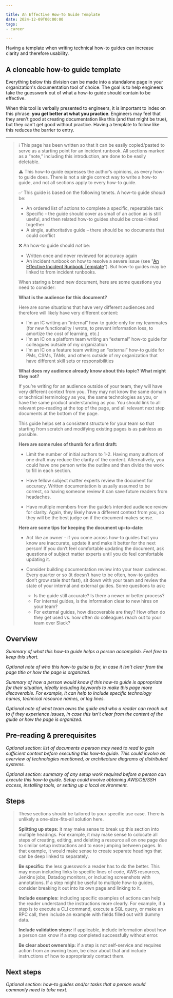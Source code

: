 ```yaml
---

title: An Effective How-To Guide Template
date: 2024-12-09T00:00:00
tags:
- career

---
```


Having a template when writing technical how-to guides can increase clarity and therefore usability.

## A cloneable how-to guide template

Everything below this division can be made into a standalone page in your organization's documentation tool of choice. The goal is to help engineers take the guesswork out of what a how-to guide should contain to be effective.

When this tool is verbally presented to engineers, it is important to index on this phrase: **you get better at what you practice**. Engineers may feel that they aren't good at creating documentation like this (and that might be true), but they can't get good without practice. Having a template to follow like this reduces the barrier to entry.

---

> ℹ️ This page has been written so that it can be easily copied/pasted to serve as a starting point for an incident runbook. All sections marked as a “note,” including this introduction, are done to be easily deletable.
>
> ⚠️ This how-to guide expresses the author’s opinions, as every how-to guide does. There is not a single correct way to write a how-to guide, and not all sections apply to every how-to guide.
>
> ✅ This guide is based on the following tenets. A how-to guide _should_ be:
>
> -   An ordered list of actions to complete a specific, repeatable task
> -   Specific - the guide should cover as small of an action as is still useful, and then related how-to guides should be cross-linked together
> -   A single, authoritative guide – there should be no documents that could conflict 
>
> ❌ An how-to guide should _not_ be:
>
> -   Written once and never reviewed for accuracy again
> -   An incident runbook on how to resolve a severe issue (see "[An Effective Incident Runbook Template](/blog/an-effective-incident-runbook-template)"). But how-to guides may be linked to from incident runbooks.
> 
> When staring a brand new document, here are some questions you need to
> consider:
> 
> **What is the audience for this document?**
> 
> Here are some situations that have very different audiences and
> therefore will likely have very different content:
> 
> -   I’m an IC writing an “internal” how-to guide only for my teammates (for new functionality I wrote, to prevent information loss, to amortize the cost of learning, etc.)
> -   I’m an IC on a platform team writing an “external” how-to guide for colleagues outside of my organization
> -   I’m an IC on a feature team writing an “external” how-to guide for PMs, CSMs, TAMs, and others outside of my organization that have different skill sets or responsibilities
> 
> **What does my audience already know about this topic? What might they not?**
> 
> If you’re writing for an audience outside of your team, they will have very different context from you. They may not know the same domain or technical terminology as you, the same technologies as you, or have the same product understanding as you. You should link to all relevant pre-reading at the top of the page, and all relevant next step documents at the bottom of the page.
> 
> This guide helps set a consistent structure for your team so that
> starting from scratch and modifying existing pages is as painless as
> possible.
> 
> **Here are some rules of thumb for a first draft:**
> 
> -   Limit the number of initial authors to 1-2. Having many authors of one draft may reduce the clarity of the content. Alternatively, you
> could have one person write the outline and then divide the work to
> fill in each section.
>     
> -   Have fellow subject matter experts review the document for accuracy. Written documentation is usually assumed to be correct, so
> having someone review it can save future readers from headaches.
>     
> -   Have multiple members from the guide’s intended audience review for clarity. Again, they likely have a different context from you, so they will be the best judge on if the document makes sense.
>     
> 
> **Here are some tips for keeping the document up-to-date:**
> 
> -   Act like an owner - if you come across how-to guides that you know are inaccurate, update it and make it better for the next person! If you don’t feel comfortable updating the document, ask questions of subject matter experts until you do feel comfortable updating it.
> -   Consider building documentation review into your team cadences. Every quarter or so (it doesn’t have to be often, how-to guides don’t grow stale _that_ fast), sit down with your team and review the state of your internal and external guides. Some questions to ask:
>     
>     -   Is the guide still accurate? Is there a newer or better process?
>     -   For internal guides, is the information clear to new hires on your team?
>     -   For external guides, how discoverable are they? How often do they get used vs. how often do colleagues reach out to your team over Slack?

## Overview

_Summary of what this how-to guide helps a person accomplish. Feel free to keep this short._

_Optional note of who this how-to guide is for, in case it isn’t clear from the page title or how the page is organized._

_Summary of how a person would know if this how-to guide is appropriate for their situation, ideally including keywords to make this page more discoverable. For example, it can help to include specific technology names, technical resource names, or log lines._

_Optional note of what team owns the guide and who a reader can reach out to if they experience issues, in case this isn’t clear from the content of the guide or how the page is organized._

## Pre-reading & prerequisites

_Optional section: list of documents a person may need to read to gain sufficient context before executing this how-to guide. This could involve an overview of technologies mentioned, or architecture diagrams of distributed systems._

_Optional section: summary of any setup work required before a person can execute this how-to guide. Setup could involve obtaining AWS/DB/SSH access, installing tools, or setting up a local environment._

## Steps

> These sections should be tailored to your specific use case. There is
> unlikely a one-size-fits-all solution here.
> 
> **Splitting up steps:** it may make sense to break up this section into multiple headings. For example, it may make sense to colocate all
> steps of creating, editing, and deleting a resource all on one page
> due to similar setup instructions and to ease jumping between pages.
> In that example, it would make sense to create separate headings that
> can be deep linked to separately.
> 
> **Be specific:** the less guesswork a reader has to do the better. This may mean including links to specific lines of code, AWS
> resources, Jenkins jobs, Datadog monitors, or including screenshots
> with annotations. If a step might be useful to multiple how-to guides,
> consider breaking it out into its own page and linking to it.
> 
> **Include examples:** including specific examples of actions can help the reader understand the instructions more clearly. For example, if a
> step is to execute a CLI command, execute a SQL query, or make an RPC
> call, then include an example with fields filled out with dummy data.
> 
> **Include validation steps:** if applicable, include information about how a person can know if a step completed successfully without error.
> 
> **Be clear about ownership:** if a step is not self-service and requires action from an owning team, be clear about that and include
> instructions of how to appropriately contact them.

## Next steps

_Optional section: how-to guides and/or tasks that a person would commonly need to take next._
<!--stackedit_data:
eyJoaXN0b3J5IjpbNzMyNjE1NTE1XX0=
-->